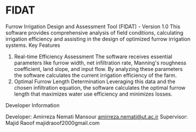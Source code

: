 # FIDAT
Furrow Irrigation Design and Assessment Tool (FIDAT) - Version 1.0
This software provides comprehensive analysis of field conditions, calculating irrigation efficiency and assisting in the design of optimized furrow irrigation systems.
Key Features
1.	Real-time Efficiency Assessment
The software receives essential parameters like furrow width, net infiltration rate, Manning's roughness coefficient, land slope, and input flow. By analyzing these parameters the software calculates the current irrigation efficiency of the farm.
2.	Optimal Furrow Length Determination
Leveraging this data and the chosen infiltration equation, the software calculates the optimal furrow length that maximizes water use efficiency and minimizes losses.


Developer Information

Developer: Amirreza Nemati Mansour
amirreza.nemati@ut.ac.ir
Supervisor: Majid Raoof
majidraoof2000gmail.com

